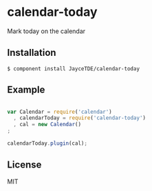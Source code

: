
# calendar-today

  Mark today on the calendar

## Installation

    $ component install JayceTDE/calendar-today

## Example

```js

var Calendar = require('calendar')
  , calendarToday = require('calendar-today')
  , cal = new Calendar()
;

calendarToday.plugin(cal);

```

## License

  MIT
